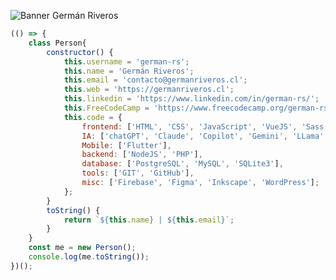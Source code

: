 ![Banner Germán Riveros](https://germanriveros.cl/wp-content/uploads/2024/11/ban-git.webp)


```javascript
(() => {
    class Person{
        constructor() {
            this.username = 'german-rs';
            this.name = 'Germán Riveros';
            this.email = 'contacto@germanriveros.cl';
            this.web = 'https://germanriveros.cl';
            this.linkedin = 'https://www.linkedin.com/in/german-rs/';
            this.FreeCodeCamp = 'https://www.freecodecamp.org/german-rs';
            this.code = {
                frontend: ['HTML', 'CSS', 'JavaScript', 'VueJS', 'Sass', 'Bootstrap'],
                IA: ['chatGPT', 'Claude', 'Copilot', 'Gemini', 'LLama', 'Leonardo', 'Ideogram', 'immersity'],
                Mobile: ['Flutter'],
                backend: ['NodeJS', 'PHP'],
                database: ['PostgreSQL', 'MySQL', 'SQLite3'],
                tools: ['GIT', 'GitHub'],
                misc: ['Firebase', 'Figma', 'Inkscape', 'WordPress'];
            };
        }
        toString() {
            return `${this.name} | ${this.email}`;
        }
    }
    const me = new Person();
    console.log(me.toString());
})();        
```

<!--
**german-rs/german-rs** is a ✨ _special_ ✨ repository because its `README.md` (this file) appears on your GitHub profile.

Here are some ideas to get you started:

- 🔭 I’m currently working on ...
- 🌱 I’m currently learning ...
- 👯 I’m looking to collaborate on ...
- 🤔 I’m looking for help with ...
- 💬 Ask me about ...
- 📫 How to reach me: ...
- 😄 Pronouns: ...
- ⚡ Fun fact: ...
-->
